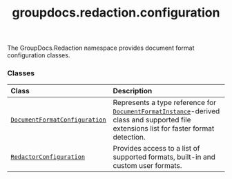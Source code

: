 ﻿---
title: groupdocs.redaction.configuration
second_title: GroupDocs.Redaction for Python via .NET API References
description: 
type: docs
weight: 10
url: /python-net/groupdocs.redaction.configuration/
is_root: false
---

The GroupDocs.Redaction namespace provides document format configuration classes.

### Classes
| Class | Description |
| :- | :- |
| [`DocumentFormatConfiguration`](/redaction/python-net/groupdocs.redaction.configuration/documentformatconfiguration) | Represents a type reference for [`DocumentFormatInstance`](/redaction/python-net/groupdocs.redaction.integration/documentformatinstance)-derived class and supported file extensions list for faster format detection. |
| [`RedactorConfiguration`](/redaction/python-net/groupdocs.redaction.configuration/redactorconfiguration) | Provides access to a list of supported formats, built-in and custom user formats. |


